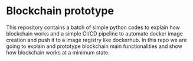 # Blockchain prototype
This repository contains a batch of simple python codes to explain how blockchain works and a simple CI/CD pipeline to automate
docker image creation and push it to a image registry like dockerhub. In this repo we are going to explain and prototype blockchain
main functionalities and show how blockchain works at a minimum state. 
